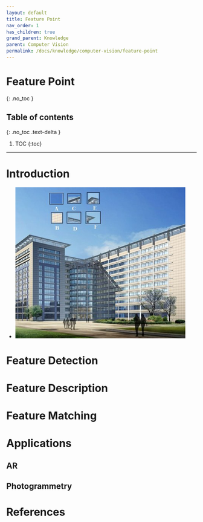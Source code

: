 ```yaml
---
layout: default
title: Feature Point
nav_order: 1
has_children: true
grand_parent: Knowledge
parent: Computer Vision
permalink: /docs/knowledge/computer-vision/feature-point
---
```


# Feature Point
{: .no_toc }

## Table of contents
{: .no_toc .text-delta }

1. TOC
{:toc}

---

# Introduction

* ![feature_building](./feature_building.jpg)

# Feature Detection

# Feature Description

# Feature Matching

# Applications

## AR

## Photogrammetry

# References
